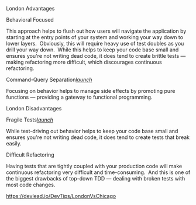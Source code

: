 London Advantages

Behavioral Focused

This approach helps to flush out how users will navigate the application by starting at the entry points of your system and working your way down to lower layers.  Obviously, this will require heavy use of test doubles as you drill your way down.  While this helps to keep your code base small and ensures you're not writing dead code, it does tend to create brittle tests — making refactoring more difficult, which discourages continuous refactoring.

Command-Query Separation[_launch_](https://devlead.io/DevTips/CommandQuerySeparation)

Focusing on behavior helps to manage side effects by promoting pure functions — providing a gateway to functional programming.

London Disadvantages

Fragile Tests[_launch_](https://devlead.io/DevTips/Fragility)

While test-driving out behavior helps to keep your code base small and ensures you're not writing dead code, it does tend to create tests that break easily.

Difficult Refactoring

Having tests that are tightly coupled with your production code will make continuous refactoring very difficult and time-consuming.  And this is one of the biggest drawbacks of top-down TDD — dealing with broken tests with most code changes.

https://devlead.io/DevTips/LondonVsChicago